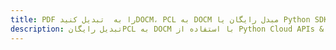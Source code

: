 ---title: PDF را به  تبدیل کنیدDOCM، PCL به DOCM مبدل رایگان یا Python SDKdescription: تبدیل رایگانPCL به DOCM با استفاده از Python Cloud APIs & SDK همچنین اسناد PDF را در Cloud ایجاد، ویرایش و رندر کنید.---